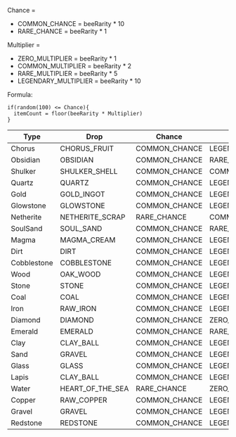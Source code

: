 Chance =
- COMMON_CHANCE = beeRarity * 10
- RARE_CHANCE = beeRarity * 1

Multiplier =
- ZERO_MULTIPLIER = beeRarity * 1
- COMMON_MULTIPLIER = beeRarity * 2
- RARE_MULTIPLIER = beeRarity * 5
- LEGENDARY_MULTIPLIER = beeRarity * 10

Formula: 
```
if(random(100) <= Chance){
  itemCount = floor(beeRarity * Multiplier)
}
```



| Type        | Drop             | Chance        | Multiplier           |
|-------------|------------------|---------------|----------------------|
| Chorus      | CHORUS_FRUIT     | COMMON_CHANCE | LEGENDARY_MULTIPLIER |
| Obsidian    | OBSIDIAN         | COMMON_CHANCE | RARE_MULTIPLIER      |
| Shulker     | SHULKER_SHELL    | COMMON_CHANCE | COMMON_MULTIPLIER    |
| Quartz      | QUARTZ           | COMMON_CHANCE | LEGENDARY_MULTIPLIER |
| Gold        | GOLD_INGOT       | COMMON_CHANCE | LEGENDARY_MULTIPLIER |
| Glowstone   | GLOWSTONE        | COMMON_CHANCE | LEGENDARY_MULTIPLIER |
| Netherite   | NETHERITE_SCRAP  | RARE_CHANCE   | COMMON_MULTIPLIER    |
| SoulSand    | SOUL_SAND        | COMMON_CHANCE | RARE_MULTIPLIER      |
| Magma       | MAGMA_CREAM      | COMMON_CHANCE | LEGENDARY_MULTIPLIER |
| Dirt        | DIRT             | COMMON_CHANCE | LEGENDARY_MULTIPLIER |
| Cobblestone | COBBLESTONE      | COMMON_CHANCE | LEGENDARY_MULTIPLIER |
| Wood        | OAK_WOOD         | COMMON_CHANCE | LEGENDARY_MULTIPLIER |
| Stone       | STONE            | COMMON_CHANCE | LEGENDARY_MULTIPLIER |
| Coal        | COAL             | COMMON_CHANCE | LEGENDARY_MULTIPLIER |
| Iron        | RAW_IRON         | COMMON_CHANCE | LEGENDARY_MULTIPLIER |
| Diamond     | DIAMOND          | COMMON_CHANCE | ZERO_MULTIPLIER      |
| Emerald     | EMERALD          | COMMON_CHANCE | RARE_MULTIPLIER      |
| Clay        | CLAY_BALL        | COMMON_CHANCE | LEGENDARY_MULTIPLIER |
| Sand        | GRAVEL           | COMMON_CHANCE | LEGENDARY_MULTIPLIER |
| Glass       | GLASS            | COMMON_CHANCE | LEGENDARY_MULTIPLIER |
| Lapis       | CLAY_BALL        | COMMON_CHANCE | LEGENDARY_MULTIPLIER |
| Water       | HEART_OF_THE_SEA | RARE_CHANCE   | ZERO_MULTIPLIER      |
| Copper      | RAW_COPPER       | COMMON_CHANCE | LEGENDARY_MULTIPLIER |
| Gravel      | GRAVEL           | COMMON_CHANCE | LEGENDARY_MULTIPLIER |
| Redstone    | REDSTONE         | COMMON_CHANCE | LEGENDARY_MULTIPLIER |